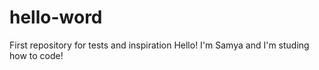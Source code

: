 # hello-word
First repository for tests and inspiration
Hello! I'm Samya and I'm studing how to code!
